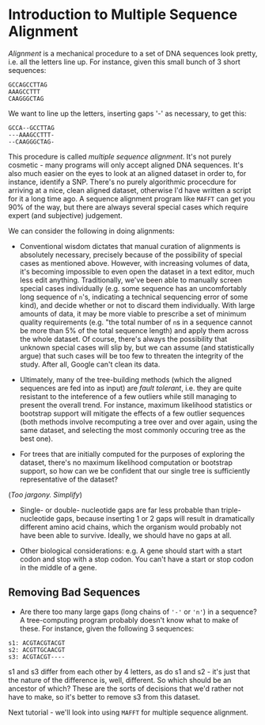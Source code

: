 # Introduction to Multiple Sequence Alignment

*Alignment* is a mechanical procedure to a set of DNA sequences look pretty, i.e. all the letters line up. For instance, given this small bunch of 3 short sequences:

```
GCCAGCCTTAG
AAAGCCTTT
CAAGGGCTAG
```

We want to line up the letters, inserting gaps '-' as necessary, to get this:
```
GCCA--GCCTTAG
---AAAGCCTTT-
--CAAGGGCTAG-
```

This procedure is called *multiple sequence alignment*.  It's not purely cosmetic - many programs will only accept aligned DNA sequences.  It's also much easier on the eyes to look at an aligned dataset in order to, for instance, identify a SNP.  There's no purely algorithmic procecdure for arriving at a nice, clean aligned dataset, otherwise I'd have written a script for it a long time ago.  A sequence alignment program like `MAFFT` can get you 90% of the way, but there are always several special cases which require expert (and subjective) judgement.

We can consider the following in doing alignments:

* Conventional wisdom dictates that manual curation of alignments is absolutely necessary, precisely because of the possibility of special cases as mentioned above. However, with increasing volumes of data, it's becoming impossible to even open the dataset in a text editor, much less edit anything. Traditionally, we've been able to manually screen special cases individually (e.g. some sequence has an uncomfortably long sequence of `n`'s, indicating a technical sequencing error of some kind), and decide whether or not to discard them individually.  With large amounts of data, it may be more viable to prescribe a set of minimum quality requirements (e.g. "the total number of `n`s in a sequence cannot be more than 5% of the total sequence length) and apply them across the whole dataset. Of course, there's always the possibility that unknown special cases will slip by, but we can assume (and statistically argue) that such cases will be too few to threaten the integrity of the study.  After all, Google can't clean its data. 

* Ultimately, many of the tree-building methods (which the aligned sequences are fed into as input) are *fault tolerant*, i.e. they are quite resistant to the inteference of a few outliers while still managing to present the overall trend.  For instance, maximum likelihood statistics or bootstrap support will mitigate the effects of a few outlier sequences (both methods involve recomputing a tree over and over again, using the same dataset, and selecting the most commonly occuring tree as the best one). 

* For trees that are initially computed for the purposes of exploring the dataset, there's no maximum likelihood computation or bootstrap support, so how can we be confident that our single tree is sufficiently representative of the dataset?

(*Too jargony. Simplify*)

* Single- or double- nucleotide gaps are far less probable than triple-nucleotide gaps, because inserting 1 or 2 gaps will result in dramatically different amino acid chains, which the organism would probably not have been able to survive. Ideally, we should have no gaps at all. 

* Other biological considerations: e.g. A gene should start with a start codon and stop with a stop codon. You can't have a start or stop codon in the middle of a gene. 

## Removing Bad Sequences
* Are there too many large gaps (long chains of `'-'` or `'n'`) in a sequence? A tree-computing program probably doesn't know what to make of these. For instance, given the following 3 sequences:

```
s1: ACGTACGTACGT
s2: ACGTTGCAACGT
s3: ACGTACGT----
```
s1 and s3 differ from each other by 4 letters, as do s1 and s2 - it's just that the nature of the difference is, well, different. So which should be an ancestor of which? These are the sorts of decisions that we'd rather not have to make, so it's better to remove s3 from this dataset. 

Next tutorial - we'll look into using `MAFFT` for multiple sequence alignment.
